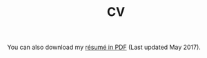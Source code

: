 ﻿---
layout: cv
title: CV
permalink: /cv/
description: "Marc Sanchez-Artigas's website"
author_profile: true
tags: [URV, AST, Distributed Computing]
header:
  overlay_image: /assets/images/Grauges.jpg
---

<style>
  .archive p {
     font-size: 16px;
   }
</style>




You can also download my [résumé in PDF](/assets/cv/msanchez_cv_eng_17.pdf) (Last updated May 2017).

